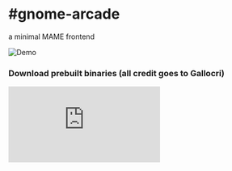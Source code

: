 #gnome-arcade
============

a minimal MAME frontend

![Demo](https://raw.githubusercontent.com/strippato/gnome-arcade/master/gnomearcade.gif)



### Download prebuilt binaries (all credit goes to Gallocri)
![Linux](http://software.opensuse.org/download.html?project=home%3Agallochri%3AStrippato&package=gnome-arcade)



